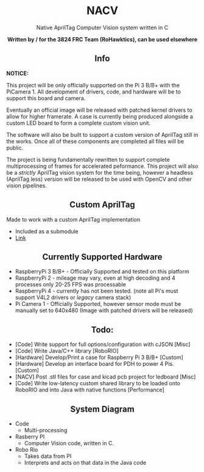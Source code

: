 <h1 align="center">NACV</h1>

<p align="center">Native AprilTag Computer Vision system written in C</p>

<p align="center"><b>Written by / for the 3824 FRC Team (RoHawktics), can be used elsewhere</b></p>

<h2 align="center">Info</h2>

**NOTICE:**

This project will be only officially supported on the Pi 3 B/B+ with the PiCamera 1. All development of drivers, code, and hardware
will be to support this board and camera. 

Eventually an official image will be released with patched kernel drivers to allow for higher framerate. A case is currently being produced
alongside a custom LED board to form a complete custom vision unit.

The software will also be built to support a custom version of AprilTag still in the works. Once all of these components are completed
all files will be public.

The project is being fundamentally rewritten to support complete multiprocessing of frames for accelerated peformance. This project will also be a 
*strictly* AprilTag vision system for the time being, however a headless (AprilTag less) version will be released to be used with OpenCV and other
vision pipelines.

<h2 align="center">Custom AprilTag</h2>
Made to work with a custom AprilTag implementation

* Included as a submodule
* [Link](https://github.com/bogogion/NACV-apriltag)

<h2 align="center">Currently Supported Hardware</h2>

* RaspberryPi 3 B/B+ - Officially Supported and tested on this platform
* RaspberryPi 2      - mileage may vary, even at high decoding and 4 processes only 20-25 FPS was processable
* RaspberryPi 4      - currently has not been tested. (note all Pi's must support V4L2 drivers or *legacy* camera stack)
* Pi Camera 1        - Officially Supported, however sensor mode must be manually set to 640x480 (Image with patched drivers will be released)

<h2 align="center">Todo:</h2>

* [Code] Write support for full options/configuration with cJSON [Misc]
* [Code] Write Java/C++ library [RoboRIO]
* [Hardware] Develop/Print a case for Raspberry Pi 3 B/B+ [Custom]
* [Hardware] Develop an interface board for PDH to power 4 Pis. [Custom]
* [NACV] Post .stl files for case and kicad pcb project for ledboard [Misc]
* [Code] Write low-latency custom shared library to be loaded onto RoboRIO and into Java with native functions [Performance]

<h2 align="center">System Diagram</h2>

* Code
    * Multi-processing
* Rasberry PI
    * Computer Vision code, written in C.
* Robo Rio
    * Takes data from PI
    * Interprets and acts on that data in the Java code
